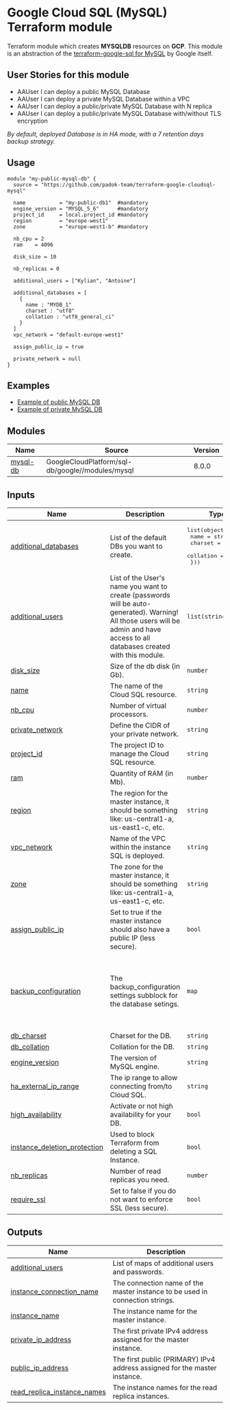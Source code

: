 # Google Cloud SQL (MySQL) Terraform module

Terraform module which creates **MYSQLDB** resources on **GCP**. This module is an abstraction of the [terraform-google-sql for MySQL](https://github.com/terraform-google-modules/terraform-google-sql-db/tree/master/modules/mysql) by Google itself.

## User Stories for this module


- AAUser I can deploy a public MySQL Database
- AAUser I can deploy a private MySQL Database within a VPC
- AAUser I can deploy a public/private MySQL Database with N replica
- AAUser I can deploy a public/private MySQL Database with/without TLS encryption

<em>By default, deployed Database is in HA mode, with a 7 retention days backup strategy.</em>
## Usage

```hcl
module "my-public-mysql-db" {
  source = "https://github.com/padok-team/terraform-google-cloudsql-mysql"

  name           = "my-public-db1"  #mandatory
  engine_version = "MYSQL_5_6"      #mandatory
  project_id     = local.project_id #mandatory
  region         = "europe-west1"
  zone           = "europe-west1-b" #mandatory

  nb_cpu = 2
  ram    = 4096

  disk_size = 10

  nb_replicas = 0

  additional_users = ["Kylian", "Antoine"]

  additional_databases = [
    {
      name : "MYDB_1"
      charset : "utf8"
      collation : "utf8_general_ci"
    }
  ]
  vpc_network = "default-europe-west1"

  assign_public_ip = true

  private_network = null
}
```

## Examples

- [Example of public MySQL DB](examples/public_mysql_db/main.tf)
- [Example of private MySQL DB](examples/private_mysql_db/main.tf)

<!-- BEGIN_TF_DOCS -->
## Modules

| Name | Source | Version |
|------|--------|---------|
| <a name="module_mysql-db"></a> [mysql-db](#module\_mysql-db) | GoogleCloudPlatform/sql-db/google//modules/mysql | 8.0.0 |

## Inputs

| Name | Description | Type | Default | Required |
|------|-------------|------|---------|:--------:|
| <a name="input_additional_databases"></a> [additional\_databases](#input\_additional\_databases) | List of the default DBs you want to create. | <pre>list(object({<br>    name      = string<br>    charset   = string<br>    collation = string<br>  }))</pre> | n/a | yes |
| <a name="input_additional_users"></a> [additional\_users](#input\_additional\_users) | List of the User's name you want to create (passwords will be auto-generated). Warning! All those users will be admin and have access to all databases created with this module. | `list(string)` | n/a | yes |
| <a name="input_disk_size"></a> [disk\_size](#input\_disk\_size) | Size of the db disk (in Gb). | `number` | n/a | yes |
| <a name="input_name"></a> [name](#input\_name) | The name of the Cloud SQL resource. | `string` | n/a | yes |
| <a name="input_nb_cpu"></a> [nb\_cpu](#input\_nb\_cpu) | Number of virtual processors. | `number` | n/a | yes |
| <a name="input_private_network"></a> [private\_network](#input\_private\_network) | Define the CIDR of your private network. | `string` | n/a | yes |
| <a name="input_project_id"></a> [project\_id](#input\_project\_id) | The project ID to manage the Cloud SQL resource. | `string` | n/a | yes |
| <a name="input_ram"></a> [ram](#input\_ram) | Quantity of RAM (in Mb). | `number` | n/a | yes |
| <a name="input_region"></a> [region](#input\_region) | The region for the master instance, it should be something like: us-central1-a, us-east1-c, etc. | `string` | n/a | yes |
| <a name="input_vpc_network"></a> [vpc\_network](#input\_vpc\_network) | Name of the VPC within the instance SQL is deployed. | `string` | n/a | yes |
| <a name="input_zone"></a> [zone](#input\_zone) | The zone for the master instance, it should be something like: us-central1-a, us-east1-c, etc. | `string` | n/a | yes |
| <a name="input_assign_public_ip"></a> [assign\_public\_ip](#input\_assign\_public\_ip) | Set to true if the master instance should also have a public IP (less secure). | `bool` | `false` | no |
| <a name="input_backup_configuration"></a> [backup\_configuration](#input\_backup\_configuration) | The backup\_configuration settings subblock for the database setings. | `map` | <pre>{<br>  "binary_log_enabled": false,<br>  "enabled": false,<br>  "retained_backups": 7,<br>  "retention_unit": "COUNT",<br>  "start_time": "03:00",<br>  "transaction_log_retention_days": "7"<br>}</pre> | no |
| <a name="input_db_charset"></a> [db\_charset](#input\_db\_charset) | Charset for the DB. | `string` | `"utf8"` | no |
| <a name="input_db_collation"></a> [db\_collation](#input\_db\_collation) | Collation for the DB. | `string` | `"utf8_general_ci"` | no |
| <a name="input_engine_version"></a> [engine\_version](#input\_engine\_version) | The version of MySQL engine. | `string` | `"MYSQL_5_6"` | no |
| <a name="input_ha_external_ip_range"></a> [ha\_external\_ip\_range](#input\_ha\_external\_ip\_range) | The ip range to allow connecting from/to Cloud SQL. | `string` | `"192.10.10.10/32"` | no |
| <a name="input_high_availability"></a> [high\_availability](#input\_high\_availability) | Activate or not high availability for your DB. | `bool` | `true` | no |
| <a name="input_instance_deletion_protection"></a> [instance\_deletion\_protection](#input\_instance\_deletion\_protection) | Used to block Terraform from deleting a SQL Instance. | `bool` | `false` | no |
| <a name="input_nb_replicas"></a> [nb\_replicas](#input\_nb\_replicas) | Number of read replicas you need. | `number` | `0` | no |
| <a name="input_require_ssl"></a> [require\_ssl](#input\_require\_ssl) | Set to false if you do not want to enforce SSL (less secure). | `bool` | `true` | no |

## Outputs

| Name | Description |
|------|-------------|
| <a name="output_additional_users"></a> [additional\_users](#output\_additional\_users) | List of maps of additional users and passwords. |
| <a name="output_instance_connection_name"></a> [instance\_connection\_name](#output\_instance\_connection\_name) | The connection name of the master instance to be used in connection strings. |
| <a name="output_instance_name"></a> [instance\_name](#output\_instance\_name) | The instance name for the master instance. |
| <a name="output_private_ip_address"></a> [private\_ip\_address](#output\_private\_ip\_address) | The first private IPv4 address assigned for the master instance. |
| <a name="output_public_ip_address"></a> [public\_ip\_address](#output\_public\_ip\_address) | The first public (PRIMARY) IPv4 address assigned for the master instance. |
| <a name="output_read_replica_instance_names"></a> [read\_replica\_instance\_names](#output\_read\_replica\_instance\_names) | The instance names for the read replica instances. |
<!-- END_TF_DOCS -->
